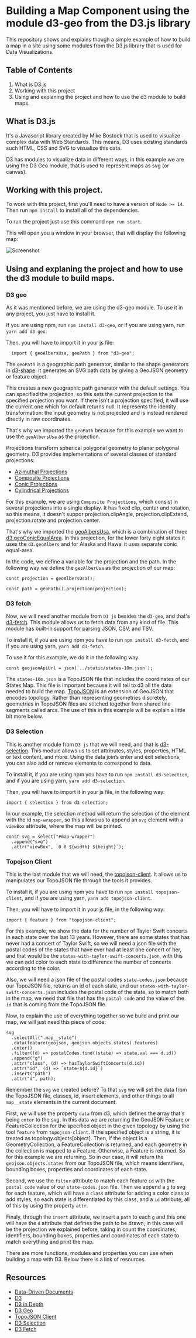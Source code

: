 # Building a Map Component using the module d3-geo from the D3.js library

This repository shows and explains though a simple example of how to build a map in a site using some modules from the D3.js library that is used for Data Visualizations.

## Table of Contents

1. What is D3.js
2. Working with this project
3. Using and explaning the project and how to use the d3 module to build maps.

## What is D3.js

It's a Javascript library created by Mike Bostock that is used to visualize complex data with Web Standards. This means, D3 uses existing standards such HTML, CSS and SVG to visualize this data.

D3 has modules to visualize data in different ways, in this example we are using the D3 Geo module, that is used to represent maps as svg (or canvas).

## Working with this project.

To work with this project, first you'll need to have a version of `Node >= 14`. Then run `npm install` to install all of the dependencies.

To run the project just use this command `npm run start`.

This will open you a window in your browser, that will display the following map:

![Screenshot](./static/screenshot-map.png)

## Using and explaning the project and how to use the d3 module to build maps.

### D3 geo
As it was mentioned before, we are using the d3-geo module. To use it in any project, you just have to install it.

If you are using npm, run `npm install d3-geo`, or if you are using yarn, run `yarn add d3-geo`.

Then, you will have to import it in your js file:

```
  import { geoAlbersUsa, geoPath } from "d3-geo";
```

The `geoPath` is a geographic path generator, similar to the shape generators in [d3-shape](https://github.com/d3/d3-shape): it generates an SVG path data by giving a GeoJSON geometry or feature object. 

This creates a new geographic path generator with the default settings. You can specified the projection, so this sets the current projection to the specified projection you want. If there isn't a projection specified, it will use the current one which for default returns null. It represents the identity transformation: the input geometry is not projected and is instead rendered directly in raw coordinates.

That's why we imported the `geoPath` because for this example we want to use the `geoAlbersUsa` as the projection.


Projections transform spherical polygonal geometry to planar polygonal geometry. D3 provides implementations of several classes of standard projections:

- [Azimuthal Projections](https://github.com/d3/d3-geo#azimuthal-projections)
- [Composite Projections](https://github.com/d3/d3-geo#composite-projections)
- [Conic Projections](https://github.com/d3/d3-geo#conic-projections)
- [Cylindrical Projections](https://github.com/d3/d3-geo#cylindrical-projections)

For this example, we are using `Composite Projections`, which consist in several projections into a single display. It has fixed clip, center and rotation, so this means, it doesn't suppor projection.clipAngle, projection.clipExtend, projection.rotate and projection.center. 

That's why we imported the [geoAlbersUsa](https://github.com/d3/d3-geo#geoAlbersUsa), which is a combination of three [d3.geoConicEqualArea](https://github.com/d3/d3-geo#geoConicEqualArea). In this projection, for the lower forty eight states it uses the `d3.geoAlbers` and for Alaska and Hawai it uses separate conic equal-area.

In the code, we define a variable for the projection and the path. In the following way we define the `geoAlberUsa` as the projection of our map:

```
const projection = geoAlbersUsa();

const path = geoPath().projection(projection);
```

### D3 fetch
Now, we will need another module from `D3 js` besides the `d3-geo`, and that's [d3-fetch](https://github.com/d3/d3-fetch). This module allows us to fetch data from any kind of file. This module has built-in support for parsing JSON, CSV, and TSV.

To install it, if you are using npm you have to run `npm install d3-fetch`, and if you are using yarn, `yarn add d3-fetch`.

To use it for this example, we do it in the following way

```
const geojsonApiUrl = json(`../static/states-10m.json`);
```

The `states-10m.json` is a TopoJSON file that includes the coordinates of our States Map. This file is important because it will tell to d3 all the data needed to build the map. [TopoJSON](https://github.com/topojson/topojson) is an extension of GeoJSON that encodes topology. Rather than representing geometries discretely, geometries in TopoJSON files are stitched together from shared line segments called arcs. The use of this in this example will be explain a little bit more below.

### D3 Selection
This is another module from `D3 js` that we will need, and that is [d3-selection](https://github.com/d3/d3-selection). This module allows us to set attributes, styles, properties, HTML or text content, and more. Using the data join’s enter and exit selections, you can also add or remove elements to correspond to data.

To install it, if you are using npm you have to run `npm install d3-selection`, and if you are using yarn, `yarn add d3-selection`.

Then, you will have to import it in your js file, in the following way:

```
import { selection } from d3-selection;
```

In our example, the selection method will return the selection of the element with the id `map-wrapper`, so this allows us to append an `svg` element with a `viewBox` attribute, where the map will be printed.

```
const svg = select("#map-wrapper")
  .append("svg")
  .attr("viewBox", `0 0 ${width} ${height}`);
```

### Topojson Client
This is the last module that we will need, the [topojson-client](https://github.com/topojson/topojson-client). It allows us to manipulates our TopoJSON file through the tools it provides.

To install it, if you are using npm you have to run `npm install topojson-client`, and if you are using yarn, `yarn add topojson-client`.

Then, you will have to import it in your js file, in the following way:

```
import { feature } from "topojson-client";
```

For this example, we show the data for the number of Taylor Swift concerts in each state over the last 13 years. However, there are some states that has never had a concert of Taylor Swift, so we will need a json file with the postal codes of the states that have ever had at least one concert of her, and that would be the `states-with-taylor-swift-concerts.json`, with this we can add color to each state to difference the number of concerts according to the color. 

Also, we will need a json file of the postal codes `state-codes.json` because our TopoJSON file, returns an id of each state, and our `states-with-taylor-swift-concerts.json` includes the postal code of the state, so to match both in the map, we need that file that has the `postal code` and the value of the `id` that is coming from the TopoJSON file.

Now, to explain the use of everything together so we build and print our map, we will just need this piece of code:

```
svg
  .selectAll(".map__state")
  .data(feature(geojson, geojson.objects.states).features)
  .enter()
  .filter((d) => postalCodes.find((state) => state.val === d.id))
  .append("g")
  .attr("class", (d) => hasTaylorSwiftConcerts(d.id))
  .attr("id", (d) => `state-${d.id}`)
  .insert("path")
  .attr("d", path);
```

Remember the `svg` we created before? To that `svg` we will set the data from the TopoJSON file, classes, id, insert elements, and other things to all `map__state` elements in the current document.

First, we will use the property `data` from d3, which defines the array that's being `enter` to the svg. In this data we are returning the GeoJS0N Feature or FeatureCollection for the specified object in the given topology by using the tool `feature` from `topojson-client`. If the specified object is a string, it is treated as topology.objects[object]. Then, if the object is a GeometryCollection, a FeatureCollection is returned, and each geometry in the collection is mapped to a Feature. Otherwise, a Feature is returned. So for this example we are returning. So in our case, it will return the `geojson.objects.states` from our TopoJSON file, which means identifiers, bounding boxes, properties and coordinates of each state.

Second, we use the `filter` attribute to match each feature `id` with the `postal code` value of our `state-codes.json` file. Then we append a `g` to svg for each feature, which will have a `class` attribute for adding a color class to add styles, so each state is differentiated by this class, and a `id` attribute, all of this by using the property `attr`. 

Finaly, through the `insert` attribute, we insert a `path` to each `g` and this one will have the `d` attribute that defines the path to be drawn, in this case will be the projection we explained before, taking in count the coordinates, identifiers, bounding boxes, properties and coordinates of each state to match everything and print the map.

There are more functions, modules and properties you can use when building a map with D3. Below there is a link of resources.

## Resources
- [Data-Driven Documents](https://d3js.org/)
- [D3](https://github.com/d3)
- [D3 in Depth](https://www.d3indepth.com/datajoins/)
- [D3 Geo](https://github.com/d3/d3-geo)
- [TopoJSON Client](https://github.com/topojson/topojson-client)
- [D3 Selection](https://github.com/d3/d3-selection)
- [D3 Fetch](https://github.com/d3/d3-fetch)
